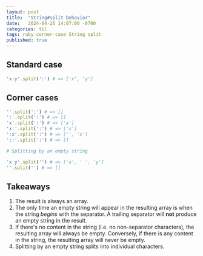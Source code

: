 ```yaml
---
layout: post
title:  "String#split behavior"
date:   2024-04-26 14:07:00 -0700
categories: til
tags: ruby corner-case String split
published: true
---
```


## Standard case

```ruby
'x:y'.split(':') # => ['x', 'y']
```

## Corner cases

```ruby
''.split(':') # => []
':'.split(':') # => []
'x'.split(':') # => ['x']
'x:'.split(':') # => ['x']
':x'.split(':') # => ['', 'x']
'::'.split(':') # => []

# Splitting by an empty string

'x y'.split('') # => ['x', ' ', 'y']
''.split('') # => []
```

## Takeaways

1. The result is always an array.
2. The only time an empty string will appear in the resulting array is when the string *begins* with the separator. A
   trailing separator will **not** produce an empty string in the result.
3. If there's no content in the string (i.e. no non-separator characters), the resulting array will always be empty.
   Conversely, if there is any content in the string, the resulting array will never be empty.
4. Splitting by an empty string splits into individual characters.
   
